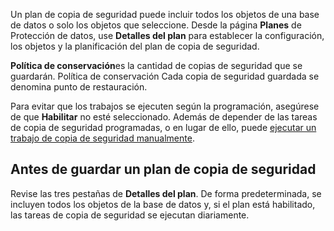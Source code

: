 Un plan de copia de seguridad puede incluir todos los objetos de una base de datos o solo los objetos que seleccione. Desde la página **Planes** de Protección de datos, use **Detalles del plan** para establecer la configuración, los objetos y la planificación del plan de copia de seguridad.

**Política de conservación**es la cantidad de copias de seguridad que se guardarán. Política de conservación Cada copia de seguridad guardada se denomina punto de restauración.

Para evitar que los trabajos se ejecuten según la programación, asegúrese de que **Habilitar** no esté seleccionado. Además de depender de las tareas de copia de seguridad programadas, o en lugar de ello, puede [ejecutar un trabajo de copia de seguridad manualmente](tyu1695326821997.md).

## Antes de guardar un plan de copia de seguridad


Revise las tres pestañas de **Detalles del plan**. De forma predeterminada, se incluyen todos los objetos de la base de datos y, si el plan está habilitado, las tareas de copia de seguridad se ejecutan diariamente. 

